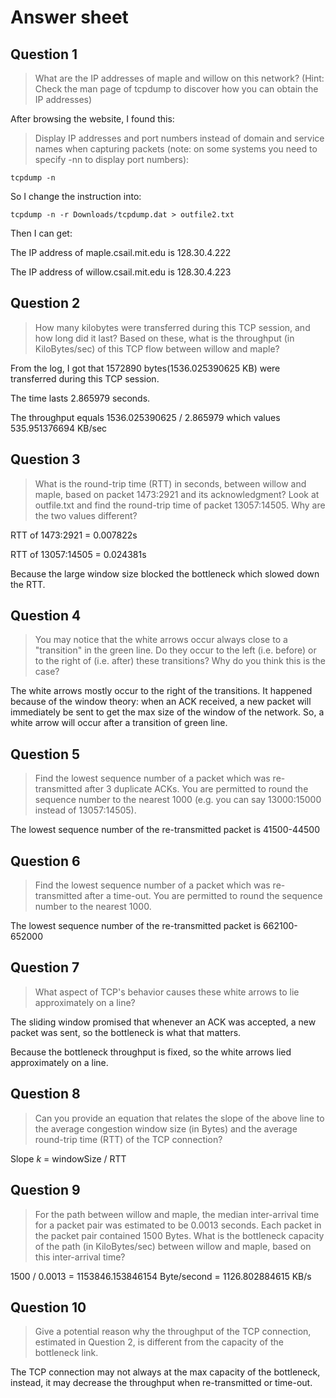 # Answer sheet

## Question 1

> What are the IP addresses of maple and willow on this network? (Hint: Check the man page of tcpdump to discover how you can obtain the IP addresses)

After browsing the website, I found this:

> Display IP addresses and port numbers instead of domain and service names when capturing packets (note: on some systems you need to specify -nn to display port numbers):

	tcpdump -n

So I change the instruction into:

	tcpdump -n -r Downloads/tcpdump.dat > outfile2.txt   

Then I can get:

The IP address of maple.csail.mit.edu is 128.30.4.222

The IP address of willow.csail.mit.edu is 128.30.4.223

## Question 2

> How many kilobytes were transferred during this TCP session, and how long did it last? Based on these, what is the throughput (in KiloBytes/sec) of this TCP flow between willow and maple?

From the log, I got that 1572890 bytes(1536.025390625 KB) were transferred during this TCP session.

The time lasts 2.865979 seconds.

The throughput equals 1536.025390625 / 2.865979 which values 535.951376694 KB/sec

## Question 3

> What is the round-trip time (RTT) in seconds, between willow and maple, based on packet 1473:2921 and its acknowledgment? Look at outfile.txt and find the round-trip time of packet 13057:14505. Why are the two values different?

RTT of 1473:2921 = 0.007822s

RTT of 13057:14505 = 0.024381s

Because the large window size blocked the bottleneck which slowed down the RTT.


## Question 4

> You may notice that the white arrows occur always close to a "transition" in the green line. Do they occur to the left (i.e. before) or to the right of (i.e. after) these transitions? Why do you think this is the case?

The white arrows mostly occur to the right of the transitions. It happened because of the window theory: when an ACK received, a new packet will immediately be sent to get the max size of the window of the network. So, a white arrow will occur after a transition of green line.

## Question 5

> Find the lowest sequence number of a packet which was re-transmitted after 3 duplicate ACKs. You are permitted to round the sequence number to the nearest 1000 (e.g. you can say 13000:15000 instead of 13057:14505).

The lowest sequence number of the re-transmitted packet is 41500-44500

## Question 6

> Find the lowest sequence number of a packet which was re-transmitted after a time-out. You are permitted to round the sequence number to the nearest 1000.

The lowest sequence number of the re-transmitted packet is 662100-652000

## Question 7

> What aspect of TCP's behavior causes these white arrows to lie approximately on a line?

The sliding window promised that whenever an ACK was accepted, a new packet was sent, so the bottleneck is what that matters.

Because the bottleneck throughput is fixed, so the white arrows lied approximately on a line.

## Question 8

> Can you provide an equation that relates the slope of the above line to the average congestion window size (in Bytes) and the average round-trip time (RTT) of the TCP connection?

Slope *k* = windowSize / RTT

## Question 9

> For the path between willow and maple, the median inter-arrival time for a packet pair was estimated to be 0.0013 seconds. Each packet in the packet pair contained 1500 Bytes. What is the bottleneck capacity of the path (in KiloBytes/sec) between willow and maple, based on this inter-arrival time?

1500 / 0.0013 = 1153846.153846154 Byte/second = 1126.802884615 KB/s

## Question 10

> Give a potential reason why the throughput of the TCP connection, estimated in Question 2, is different from the capacity of the bottleneck link.

The TCP connection may not always at the max capacity of the bottleneck, instead, it may decrease the throughput when re-transmitted or time-out.

